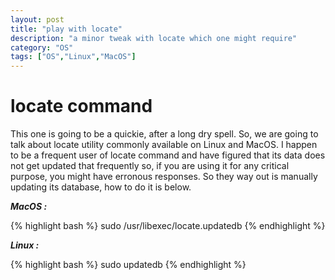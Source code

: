 ```yaml
---
layout: post
title: "play with locate"
description: "a minor tweak with locate which one might require"
category: "OS"
tags: ["OS","Linux","MacOS"]
---
```

locate command
========================================

This one is going to be a quickie, after a long dry spell. So, we are going to talk about locate utility commonly available on Linux and MacOS.
I happen to be a frequent user of locate command and have figured that its data does not get updated that frequently so, if you are using it for any critical purpose, you might have erronous responses.
So they way out is manually updating its database, how to do it is below.

***MacOS :***

{% highlight bash %}
sudo /usr/libexec/locate.updatedb
{% endhighlight %}

***Linux :***

{% highlight bash %}
sudo updatedb
{% endhighlight %}
